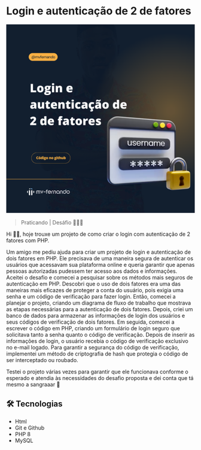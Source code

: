 # Login e autenticação de 2 de fatores

![preview](https://github.com/mvfernando/login-autenticacao-2-fatores/blob/3f040b24bc232a56f2e79a4d05df43e7042faf28/assets/img/preview-la2f.png)


> Praticando | Desáfio 👨🏽‍💻

Hi 👋🏽, hoje trouxe um projeto de como criar o login com autenticação de 2 fatores com PHP.

Um amigo me pediu ajuda para criar um projeto de login e autenticação de dois fatores em PHP. Ele precisava de uma maneira segura de autenticar os usuários que acessavam sua plataforma online e queria garantir que apenas pessoas autorizadas pudessem ter acesso aos dados e informações.
Aceitei o desafio e comecei a pesquisar sobre os métodos mais seguros de autenticação em PHP. Descobri que o uso de dois fatores era uma das maneiras mais eficazes de proteger a conta do usuário, pois exigia uma senha e um código de verificação para fazer login.
Então, comecei a planejar o projeto, criando um diagrama de fluxo de trabalho que mostrava as etapas necessárias para a autenticação de dois fatores. Depois, criei um banco de dados para armazenar as informações de login dos usuários e seus códigos de verificação de dois fatores.
Em seguida, comecei a escrever o código em PHP, criando um formulário de login seguro que solicitava tanto a senha quanto o código de verificação. Depois de inserir as informações de login, o usuário recebia o código de verificação exclusivo no e-mail logado.
Para garantir a segurança do código de verificação, implementei um método de criptografia de hash que protegia o código de ser interceptado ou roubado.

Testei o projeto várias vezes para garantir que ele funcionava conforme o esperado e atendia às necessidades do desafio proposta e dei conta que tá mesmo a sangraaar 🚀

## 🛠 Tecnologias

- Html
- Git e Github
- PHP 8
- MySQL
